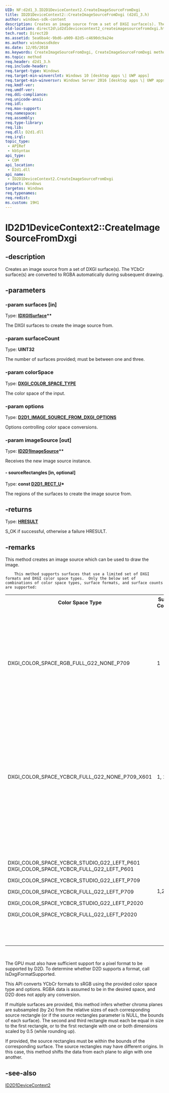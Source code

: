 ```yaml
---
UID: NF:d2d1_3.ID2D1DeviceContext2.CreateImageSourceFromDxgi
title: ID2D1DeviceContext2::CreateImageSourceFromDxgi (d2d1_3.h)
author: windows-sdk-content
description: Creates an image source from a set of DXGI surface(s). The YCbCr surface(s) are converted to RGBA automatically during subsequent drawing.
old-location: direct2d\id2d1devicecontext2_createimagesourcefromdxgi.htm
tech.root: Direct2D
ms.assetid: 5ea6ba4c-9bd6-a909-82d5-c4690dc9a24e
ms.author: windowssdkdev
ms.date: 12/05/2018
ms.keywords: CreateImageSourceFromDxgi, CreateImageSourceFromDxgi method [Direct2D], CreateImageSourceFromDxgi method [Direct2D],ID2D1DeviceContext2 interface, ID2D1DeviceContext2 interface [Direct2D],CreateImageSourceFromDxgi method, ID2D1DeviceContext2.CreateImageSourceFromDxgi, ID2D1DeviceContext2::CreateImageSourceFromDxgi, d2d1_3/ID2D1DeviceContext2::CreateImageSourceFromDxgi, direct2d.id2d1devicecontext2_createimagesourcefromdxgi
ms.topic: method
req.header: d2d1_3.h
req.include-header: 
req.target-type: Windows
req.target-min-winverclnt: Windows 10 [desktop apps \| UWP apps]
req.target-min-winversvr: Windows Server 2016 [desktop apps \| UWP apps]
req.kmdf-ver: 
req.umdf-ver: 
req.ddi-compliance: 
req.unicode-ansi: 
req.idl: 
req.max-support: 
req.namespace: 
req.assembly: 
req.type-library: 
req.lib: 
req.dll: D2d1.dll
req.irql: 
topic_type:
 - APIRef
 - kbSyntax
api_type:
 - COM
api_location:
 - D2d1.dll
api_name:
 - ID2D1DeviceContext2.CreateImageSourceFromDxgi
product: Windows
targetos: Windows
req.typenames: 
req.redist: 
ms.custom: 19H1
---
```


# ID2D1DeviceContext2::CreateImageSourceFromDxgi


## -description


Creates an image source from a set of DXGI surface(s).  The YCbCr surface(s) are converted to RGBA automatically during subsequent drawing.


## -parameters




### -param surfaces [in]

Type: <b><a href="https://msdn.microsoft.com/en-us/library/Bb174565(v=VS.85).aspx">IDXGISurface</a>**</b>

The DXGI surfaces to create the image source from.


### -param surfaceCount

Type: <b>UINT32</b>

The number of surfaces provided; must be between one and three.


### -param colorSpace

Type: <b><a href="https://msdn.microsoft.com/E25C933F-0DB3-4BC4-9755-9361B2B9B9CB">DXGI_COLOR_SPACE_TYPE</a></b>

The color space of the input.


### -param options

Type: <b><a href="https://msdn.microsoft.com/39458E66-D924-4E7A-9B99-A7E258AFB4E5">D2D1_IMAGE_SOURCE_FROM_DXGI_OPTIONS</a></b>

Options controlling color space conversions.


### -param imageSource [out]

Type: <b><a href="https://msdn.microsoft.com/a9ee20db-98cf-bc5f-96d8-232073810cc5">ID2D1ImageSource</a>**</b>

Receives the new image source instance.


#### - sourceRectangles [in, optional]

Type: <b>const <a href="https://msdn.microsoft.com/8607d194-cb0b-431a-926a-e56b946e49ff">D2D1_RECT_U</a>*</b>

The regions of the surfaces to create the image source from.


## -returns



Type: <b><a href="https://msdn.microsoft.com/en-us/library/Hh437604(v=VS.85).aspx">HRESULT</a></b>

S_OK if successful, otherwise a failure HRESULT.




## -remarks



This method creates an image source which can be used to draw the image.

        This method supports surfaces that use a limited set of DXGI formats and DXGI color space types.  Only the below set of combinations of color space types, surface formats, and surface counts are supported:

        

<table>
<tr>
<th>Color Space Type</th>
<th>Surface Count(s)</th>
<th>Surface Format(s)</th>
</tr>
<tr>
<td>DXGI_COLOR_SPACE_RGB_FULL_G22_NONE_P709</td>
<td>1</td>
<td>Standard D2D-supported pixel formats:
              <ul>
<li>DXGI_FORMAT_A8_UNORM</li>
<li>DXGI_FORMAT_R8_UNORM</li>
<li>DXGI_FORMAT_R8G8_UNORM</li>
<li>DXGI_FORMAT_R8G8B8A8_UNORM</li>
<li>DXGI_FORMAT_B8G8R8A8_UNORM</li>
<li>DXGI_FORMAT_B8G8R8X8_UNORM</li>
<li>DXGI_FORMAT_R8G8B8A8_UNORM_SRGB</li>
<li>DXGI_FORMAT_B8G8R8A8_UNORM_SRGB</li>
<li>DXGI_FORMAT_R16G16B16A16_FLOAT</li>
<li>DXGI_FORMAT_R16G16B16A16_UNORM</li>
<li>DXGI_FORMAT_R32G32B32A32_FLOAT</li>
<li>DXGI_FORMAT_BC1_UNORM</li>
<li>DXGI_FORMAT_BC2_UNORM</li>
<li>DXGI_FORMAT_BC3_UNORM</li>
</ul>
</td>
</tr>
<tr>
<td>DXGI_COLOR_SPACE_YCBCR_FULL_G22_NONE_P709_X601</td>
<td>1, 2, 3</td>
<td>When Surface count is 1:
              <ul>
<li>DXGI_FORMAT_AYUV</li>
<li>DXGI_FORMAT_NV12</li>
<li>DXGI_FORMAT_YUY2</li>
<li>DXGI_FORMAT_P208</li>
<li>DXGI_FORMAT_V208</li>
<li>DXGI_FORMAT_V408</li>
</ul>
When Surface Count is 2:

<ul>
<li>{DXGI_FORMAT_R8_UNORM, DXGI_FORMAT_R8G8_UNORM}</li>
</ul>
When Surface Count is 3:

<ul>
<li>{DXGI_FORMAT_R8_UNORM, DXGI_FORMAT_R8_UNORM, DXGI_FORMAT_R8_UNORM}</li>
</ul>
</td>
</tr>
<tr>
<td>DXGI_COLOR_SPACE_YCBCR_STUDIO_G22_LEFT_P601
              DXGI_COLOR_SPACE_YCBCR_FULL_G22_LEFT_P601

DXGI_COLOR_SPACE_YCBCR_STUDIO_G22_LEFT_P709

DXGI_COLOR_SPACE_YCBCR_FULL_G22_LEFT_P709

DXGI_COLOR_SPACE_YCBCR_STUDIO_G22_LEFT_P2020

DXGI_COLOR_SPACE_YCBCR_FULL_G22_LEFT_P2020

</td>
<td>1,2,3</td>
<td>
When Surface count is 1: 

<ul>
<li>DXGI_FORMAT_NV12</li>
<li>DXGI_FORMAT_YUY2</li>
<li>DXGI_FORMAT_P208</li>
<li>DXGI_FORMAT_V208</li>
</ul>
When Surface Count is 2:

<ul>
<li>{DXGI_FORMAT_R8_UNORM, DXGI_FORMAT_R8G8_UNORM}</li>
</ul>
When Surface Count is 3:

<ul>
<li>{DXGI_FORMAT_R8_UNORM, DXGI_FORMAT_R8_UNORM, DXGI_FORMAT_R8_UNORM}</li>
</ul>
</td>
</tr>
</table>
 

The GPU must also have sufficient support for a pixel format to be supported by D2D.  To determine whether D2D supports a format, call IsDxgiFormatSupported.

This API converts YCbCr formats to sRGB using the provided color space type and options.  RGBA data is assumed to be in the desired space, and D2D does not apply any conversion.

If multiple surfaces are provided, this method infers whether chroma planes are subsampled (by 2x) from the relative sizes of each
          corresponding source rectangle (or if the source rectangles parameter is NULL, the bounds of each surface).  The second and third rectangle must each
          be equal in size to the first rectangle, or to the first rectangle with one or both dimensions scaled by 0.5 (while rounding up).
        

If provided, the source rectangles must be within the bounds of the corresponding surface.  The source rectangles may have different origins.
          In this case, this method shifts the data from each plane to align with one another.
        




## -see-also




<a href="https://msdn.microsoft.com/25c11cfc-75af-20a1-8f54-6b370942b841">ID2D1DeviceContext2</a>
 

 


